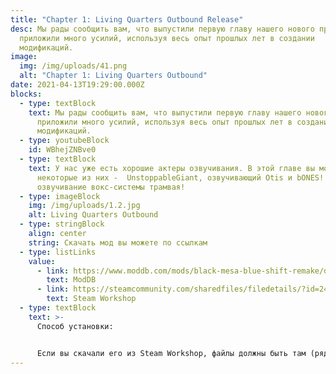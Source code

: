 ```yaml
---
title: "Chapter 1: Living Quarters Outbound Release"
desc: Мы рады сообщить вам, что выпустили первую главу нашего нового проекта! Мы
  приложили много усилий, используя весь опыт прошлых лет в создании
  модификаций.
image:
  img: /img/uploads/41.png
  alt: "Chapter 1: Living Quarters Outbound"
date: 2021-04-13T19:29:00.000Z
blocks:
  - type: textBlock
    text: Мы рады сообщить вам, что выпустили первую главу нашего нового проекта! Мы
      приложили много усилий, используя весь опыт прошлых лет в создании
      модификаций.
  - type: youtubeBlock
    id: WBhejZNBve0
  - type: textBlock
    text: У нас уже есть хорошие актеры озвучивания. В этой главе вы можете услышать
      некоторые из них -  UnstoppableGiant, озвучивающий Otis и bONES!!
      озвучивание вокс-системы трамвая!
  - type: imageBlock
    img: /img/uploads/1.2.jpg
    alt: Living Quarters Outbound
  - type: stringBlock
    align: center
    string: Скачать мод вы можете по ссылкам
  - type: listLinks
    value:
      - link: https://www.moddb.com/mods/black-mesa-blue-shift-remake/downloads/black-mesa-blue-shift-chapter-1-living-quarters-outbound
        text: ModDB
      - link: https://steamcommunity.com/sharedfiles/filedetails/?id=2424633574
        text: Steam Workshop
  - type: textBlock
    text: >-
      Способ установки:


      Если вы скачали его из Steam Workshop, файлы должны быть там (рядом с каталогом, в котором находится игра):
---
```

